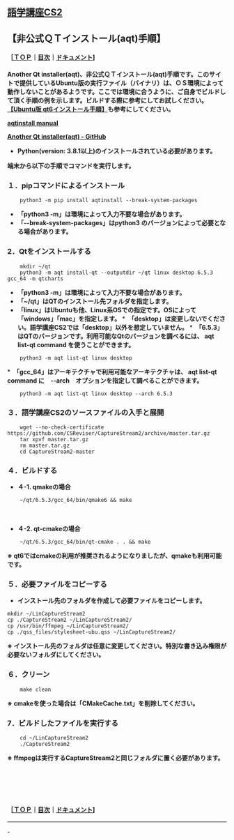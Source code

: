 ## [語学講座CS2](https://csreviser.github.io/CaptureStream2/) 
## 【非公式ＱＴインストール(aqt)手順】　　　　　　
#### ［[ＴＯＰ](./)**｜**[目次](./#目次)**｜**[ドキュメント](./#ドキュメント-1)]

**Another Qt installer(aqt)、非公式ＱＴインストール(aqt)手順です。このサイトで提供しているUbuntu版の実行ファイル（バイナリ）は、ＯＳ環境によって動作しないことがあるようです。ここでは環境に合うように、ご自身でビルドして頂く手順の例を示します。ビルドする際に参考にしてお試しください。[【Ubuntu版 qt6インストール手順】](./qt_install)も参考にしてください。**

**[aqtinstall manual](https://aqtinstall.readthedocs.io/ja/stable/index.html)**

**[Another Qt installer(aqt) - GitHub](https://github.com/miurahr/aqtinstall)**

* **Python(version: 3.8.1以上)のインストールされている必要があります。**


**端末から以下の手順でコマンドを実行します。**

### １．pipコマンドによるインストール     

```
    python3 -m pip install aqtinstall --break-system-packages
```
* **「python3 -m」は環境によって入力不要な場合があります。**
* **「--break-system-packages」はpython3 のバージョンによって必要となる場合があります。**

### 2．Qtをインストールする     

```
    mkdir ~/qt
    python3 -m aqt install-qt --outputdir ~/qt linux desktop 6.5.3 gcc_64 -m qtcharts
```
* **「python3 -m」は環境によって入力不要な場合があります。**
* **「~/qt」はQTのインストール先フォルダを指定します。**
* **「linux」はUbuntuも他、Linux系OSでの指定です。OSによって「windows」「mac」を指定します。**
*　**「desktop」は変更しないでください。語学講座CS2では「desktop」以外を想定していません。**
*　**「6.5.3」はQTのバージョンです。利用可能なQtのバージョンを調べるには、 aqt list-qt command を使うことができます。**
```
    python3 -m aqt list-qt linux desktop
```
*　**「gcc_64」はアーキテクチャで利用可能なアーキテクチャは、 aqt list-qt command に　--arch　オプションを指定して調べることができます。**
```
    python3 -m aqt list-qt linux desktop --arch 6.5.3
```

### ３．語学講座CS2のソースファイルの入手と展開

```
    wget --no-check-certificate https://github.com/CSReviser/CaptureStream2/archive/master.tar.gz
    tar xpvf master.tar.gz
    rm master.tar.gz
    cd CaptureStream2-master
```

### ４．ビルドする
* **４-1. qmakeの場合**
```
    ~/qt/6.5.3/gcc_64/bin/qmake6 && make          
```

 　　   

* **４-2. qt-cmakeの場合**
```
    ~/qt/6.5.3/gcc_64/bin/qt-cmake . . && make         
```
**※ qt6ではcmakeの利用が推奨されるようになりましたが、qmakeも利用可能です。**



 
### ５．必要ファイルをコピーする
* **インストール先のフォルダを作成して必要ファイルをコピーします。**
```
mkdir ~/LinCaptureStream2
cp ./CaptureStream2 ~/LinCaptureStream2/
cp /usr/bin/ffmpeg ~/LinCaptureStream2/
cp ./qss_files/stylesheet-ubu.qss ~/LinCaptureStream2/
```
**※ インストール先のフォルダは任意に変更してください。特別な書き込み権限が必要ないフォルダにしてください。**

### ６．クリーン

```
    make clean
```
**※ cmakeを使った場合は「CMakeCache.txt」を削除してください。**

### 7．ビルドしたファイルを実行する

```
    cd ~/LinCaptureStream2
    ./CaptureStream2
```
**※ ffmpegは実行するCaptureStream2と同じフォルダに置く必要があります。**

####   　
####   　
#### ［[ＴＯＰ](./)**｜**[目次](./#目次)**｜**[ドキュメント](./#ドキュメント-1)]

*** 
 <link rel="shortcut icon" type="image/x-icon" href="https://avatars.githubusercontent.com/u/46049273?v=4">
 <meta name="twitter:image:src" content="https://avatars.githubusercontent.com/u/46049273?v=4">
-
